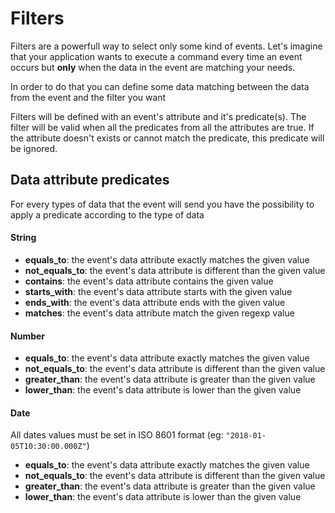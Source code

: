 # Filters

Filters are a powerfull way to select only some kind of events. Let's imagine that your application wants to execute a command every time an event occurs but **only** when the data in the event are matching your needs.

In order to do that you can define some data matching between the data from the event and the filter you want

Filters will be defined with an event's attribute and it's predicate(s). The filter will be valid when all the predicates from all the attributes are true. If the attribute doesn't exists or cannot match the predicate, this predicate will be ignored.

## Data attribute predicates

For every types of data that the event will send you have the possibility to apply a predicate according to the type of data

#### String

- **equals_to**: the event's data attribute exactly matches the given value
- **not_equals_to**: the event's data attribute is different than the given value
- **contains**: the event's data attribute contains the given value
- **starts_with**: the event's data attribute starts with the given value
- **ends_with**: the event's data attribute ends with the given value
- **matches**: the event's data attribute match the given regexp value

#### Number

- **equals_to**: the event's data attribute exactly matches the given value
- **not_equals_to**: the event's data attribute is different than the given value
- **greater_than**: the event's data attribute is greater than the given value
- **lower_than**: the event's data attribute is lower than the given value

#### Date

All dates values must be set in ISO 8601 format (eg: `"2018-01-05T10:30:00.000Z"`)

- **equals_to**: the event's data attribute exactly matches the given value
- **not_equals_to**: the event's data attribute is different than the given value
- **greater_than**: the event's data attribute is greater than the given value
- **lower_than**: the event's data attribute is lower than the given value
